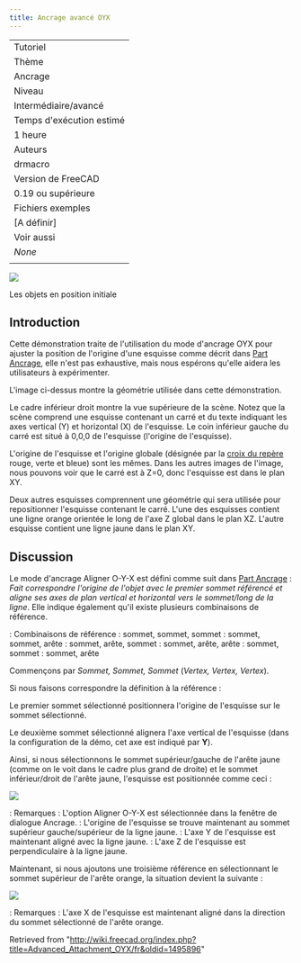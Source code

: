 ```yaml
---
title: Ancrage avancé OYX
---
```

|  |
| --- |
| Tutoriel |
| Thème |
| Ancrage |
| Niveau |
| Intermédiaire/avancé |
| Temps d'exécution estimé |
| 1 heure |
| Auteurs |
| drmacro |
| Version de FreeCAD |
| 0.19 ou supérieure |
| Fichiers exemples |
| [A définir] |
| Voir aussi |
| *None* |
|  |

![](/images/AttOYX_Setup.png)

Les objets en position initiale

## Introduction

Cette démonstration traite de l'utilisation du mode d'ancrage OYX pour ajuster la position de l'origine d'une esquisse comme décrit dans [Part Ancrage](/Part_EditAttachment/fr "Part EditAttachment/fr"), elle n'est pas exhaustive, mais nous espérons qu'elle aidera les utilisateurs à expérimenter.

L'image ci-dessus montre la géométrie utilisée dans cette démonstration.

Le cadre inférieur droit montre la vue supérieure de la scène. Notez que la scène comprend une esquisse contenant un carré et du texte indiquant les axes vertical (Y) et horizontal (X) de l'esquisse. Le coin inférieur gauche du carré est situé à 0,0,0 de l'esquisse (l'origine de l'esquisse).

L'origine de l'esquisse et l'origine globale (désignée par la [croix du repère](/Std_AxisCross/fr "Std AxisCross/fr") rouge, verte et bleue) sont les mêmes. Dans les autres images de l'image, nous pouvons voir que le carré est à Z=0, donc l'esquisse est dans le plan XY.

Deux autres esquisses comprennent une géométrie qui sera utilisée pour repositionner l'esquisse contenant le carré. L'une des esquisses contient une ligne orange orientée le long de l'axe Z global dans le plan XZ. L'autre esquisse contient une ligne jaune dans le plan XY.

## Discussion

Le mode d'ancrage Aligner O-Y-X est défini comme suit dans [Part Ancrage](/Part_EditAttachment/fr "Part EditAttachment/fr") : *Fait correspondre l'origine de l'objet avec le premier sommet référencé et aligne ses axes de plan vertical et horizontal vers le sommet/long de la ligne*. Elle indique également qu'il existe plusieurs combinaisons de référence.

:   Combinaisons de référence
:   sommet, sommet, sommet
:   sommet, sommet, arête
:   sommet, arête, sommet
:   sommet, arête, arête
:   sommet, sommet
:   sommet, arête

Commençons par *Sommet, Sommet, Sommet* (*Vertex, Vertex, Vertex*).

Si nous faisons correspondre la définition à la référence :

Le premier sommet sélectionné positionnera l'origine de l'esquisse sur le sommet sélectionné.

Le deuxième sommet sélectionné alignera l'axe vertical de l'esquisse (dans la configuration de la démo, cet axe est indiqué par **Y**).

Ainsi, si nous sélectionnons le sommet supérieur/gauche de l'arête jaune (comme on le voit dans le cadre plus grand de droite) et le sommet inférieur/droit de l'arête jaune, l'esquisse est positionnée comme ceci :

![](/images/AttOYX_vv.png)

:   Remarques
:   L'option Aligner O-Y-X est sélectionnée dans la fenêtre de dialogue Ancrage.
:   L'origine de l'esquisse se trouve maintenant au sommet supérieur gauche/supérieur de la ligne jaune.
:   L'axe Y de l'esquisse est maintenant aligné avec la ligne jaune.
:   L'axe Z de l'esquisse est perpendiculaire à la ligne jaune.

Maintenant, si nous ajoutons une troisième référence en sélectionnant le sommet supérieur de l'arête orange, la situation devient la suivante :

![](/images/AttOYX_vvv.png)

:   Remarques
:   L'axe X de l'esquisse est maintenant aligné dans la direction du sommet sélectionné de l'arête orange.

Retrieved from "<http://wiki.freecad.org/index.php?title=Advanced_Attachment_OYX/fr&oldid=1495896>"